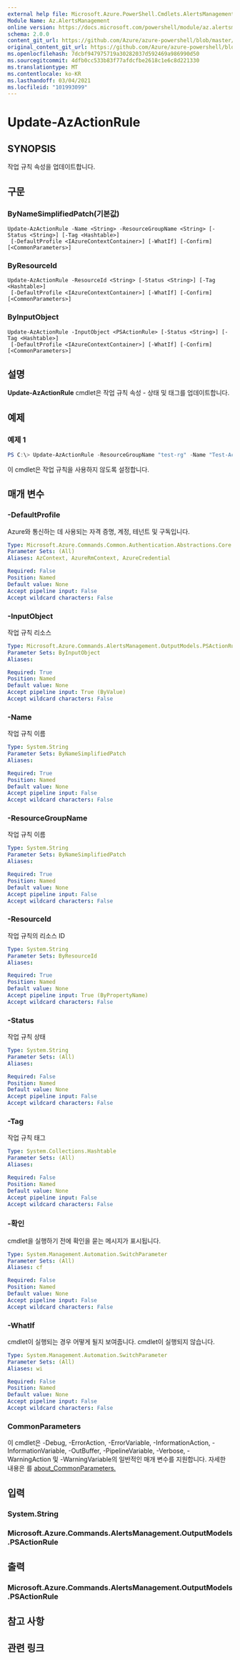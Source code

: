 ```yaml
---
external help file: Microsoft.Azure.PowerShell.Cmdlets.AlertsManagement.dll-Help.xml
Module Name: Az.AlertsManagement
online version: https://docs.microsoft.com/powershell/module/az.alertsmanagement/update-azactionrule
schema: 2.0.0
content_git_url: https://github.com/Azure/azure-powershell/blob/master/src/AlertsManagement/AlertsManagement/help/Update-AzActionRule.md
original_content_git_url: https://github.com/Azure/azure-powershell/blob/master/src/AlertsManagement/AlertsManagement/help/Update-AzActionRule.md
ms.openlocfilehash: 7dcbf947975719a30282037d592469a986990d50
ms.sourcegitcommit: 4dfb0cc533b83f77afdcfbe2618c1e6c8d221330
ms.translationtype: MT
ms.contentlocale: ko-KR
ms.lasthandoff: 03/04/2021
ms.locfileid: "101993099"
---
```

# Update-AzActionRule

## SYNOPSIS
작업 규칙 속성을 업데이트합니다.

## 구문

### ByNameSimplifiedPatch(기본값)
```
Update-AzActionRule -Name <String> -ResourceGroupName <String> [-Status <String>] [-Tag <Hashtable>]
 [-DefaultProfile <IAzureContextContainer>] [-WhatIf] [-Confirm] [<CommonParameters>]
```

### ByResourceId
```
Update-AzActionRule -ResourceId <String> [-Status <String>] [-Tag <Hashtable>]
 [-DefaultProfile <IAzureContextContainer>] [-WhatIf] [-Confirm] [<CommonParameters>]
```

### ByInputObject
```
Update-AzActionRule -InputObject <PSActionRule> [-Status <String>] [-Tag <Hashtable>]
 [-DefaultProfile <IAzureContextContainer>] [-WhatIf] [-Confirm] [<CommonParameters>]
```

## 설명
**Update-AzActionRule** cmdlet은 작업 규칙 속성 - 상태 및 태그를 업데이트합니다.

## 예제

### 예제 1
```powershell
PS C:\> Update-AzActionRule -ResourceGroupName "test-rg" -Name "Test-ActionRule" -Status "Disabled"
```

이 cmdlet은 작업 규칙을 사용하지 않도록 설정합니다. 

## 매개 변수

### -DefaultProfile
Azure와 통신하는 데 사용되는 자격 증명, 계정, 테넌트 및 구독입니다.

```yaml
Type: Microsoft.Azure.Commands.Common.Authentication.Abstractions.Core.IAzureContextContainer
Parameter Sets: (All)
Aliases: AzContext, AzureRmContext, AzureCredential

Required: False
Position: Named
Default value: None
Accept pipeline input: False
Accept wildcard characters: False
```

### -InputObject
작업 규칙 리소스

```yaml
Type: Microsoft.Azure.Commands.AlertsManagement.OutputModels.PSActionRule
Parameter Sets: ByInputObject
Aliases:

Required: True
Position: Named
Default value: None
Accept pipeline input: True (ByValue)
Accept wildcard characters: False
```

### -Name
작업 규칙 이름

```yaml
Type: System.String
Parameter Sets: ByNameSimplifiedPatch
Aliases:

Required: True
Position: Named
Default value: None
Accept pipeline input: False
Accept wildcard characters: False
```

### -ResourceGroupName
작업 규칙 이름

```yaml
Type: System.String
Parameter Sets: ByNameSimplifiedPatch
Aliases:

Required: True
Position: Named
Default value: None
Accept pipeline input: False
Accept wildcard characters: False
```

### -ResourceId
작업 규칙의 리소스 ID

```yaml
Type: System.String
Parameter Sets: ByResourceId
Aliases:

Required: True
Position: Named
Default value: None
Accept pipeline input: True (ByPropertyName)
Accept wildcard characters: False
```

### -Status
작업 규칙 상태

```yaml
Type: System.String
Parameter Sets: (All)
Aliases:

Required: False
Position: Named
Default value: None
Accept pipeline input: False
Accept wildcard characters: False
```

### -Tag
작업 규칙 태그

```yaml
Type: System.Collections.Hashtable
Parameter Sets: (All)
Aliases:

Required: False
Position: Named
Default value: None
Accept pipeline input: False
Accept wildcard characters: False
```

### -확인
cmdlet을 실행하기 전에 확인을 묻는 메시지가 표시됩니다.

```yaml
Type: System.Management.Automation.SwitchParameter
Parameter Sets: (All)
Aliases: cf

Required: False
Position: Named
Default value: None
Accept pipeline input: False
Accept wildcard characters: False
```

### -WhatIf
cmdlet이 실행되는 경우 어떻게 될지 보여줍니다.
cmdlet이 실행되지 않습니다.

```yaml
Type: System.Management.Automation.SwitchParameter
Parameter Sets: (All)
Aliases: wi

Required: False
Position: Named
Default value: None
Accept pipeline input: False
Accept wildcard characters: False
```

### CommonParameters
이 cmdlet은 -Debug, -ErrorAction, -ErrorVariable, -InformationAction, -InformationVariable, -OutBuffer, -PipelineVariable, -Verbose, -WarningAction 및 -WarningVariable의 일반적인 매개 변수를 지원합니다. 자세한 내용은 를 [about_CommonParameters.](http://go.microsoft.com/fwlink/?LinkID=113216)

## 입력

### System.String

### Microsoft.Azure.Commands.AlertsManagement.OutputModels.PSActionRule

## 출력

### Microsoft.Azure.Commands.AlertsManagement.OutputModels.PSActionRule

## 참고 사항

## 관련 링크
